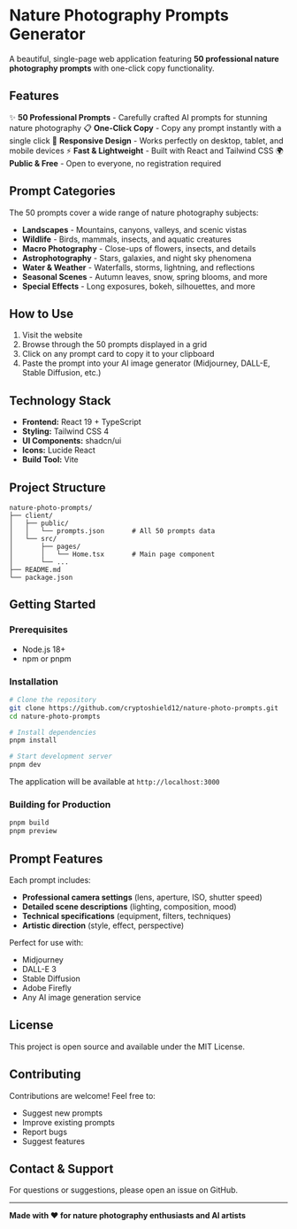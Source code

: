 # Nature Photography Prompts Generator

A beautiful, single-page web application featuring **50 professional nature photography prompts** with one-click copy functionality.

## Features

✨ **50 Professional Prompts** - Carefully crafted AI prompts for stunning nature photography
📋 **One-Click Copy** - Copy any prompt instantly with a single click
🎨 **Responsive Design** - Works perfectly on desktop, tablet, and mobile devices
⚡ **Fast & Lightweight** - Built with React and Tailwind CSS
🌍 **Public & Free** - Open to everyone, no registration required

## Prompt Categories

The 50 prompts cover a wide range of nature photography subjects:

- **Landscapes** - Mountains, canyons, valleys, and scenic vistas
- **Wildlife** - Birds, mammals, insects, and aquatic creatures
- **Macro Photography** - Close-ups of flowers, insects, and details
- **Astrophotography** - Stars, galaxies, and night sky phenomena
- **Water & Weather** - Waterfalls, storms, lightning, and reflections
- **Seasonal Scenes** - Autumn leaves, snow, spring blooms, and more
- **Special Effects** - Long exposures, bokeh, silhouettes, and more

## How to Use

1. Visit the website
2. Browse through the 50 prompts displayed in a grid
3. Click on any prompt card to copy it to your clipboard
4. Paste the prompt into your AI image generator (Midjourney, DALL-E, Stable Diffusion, etc.)

## Technology Stack

- **Frontend:** React 19 + TypeScript
- **Styling:** Tailwind CSS 4
- **UI Components:** shadcn/ui
- **Icons:** Lucide React
- **Build Tool:** Vite

## Project Structure

```
nature-photo-prompts/
├── client/
│   ├── public/
│   │   └── prompts.json       # All 50 prompts data
│   └── src/
│       ├── pages/
│       │   └── Home.tsx       # Main page component
│       └── ...
├── README.md
└── package.json
```

## Getting Started

### Prerequisites
- Node.js 18+
- npm or pnpm

### Installation

```bash
# Clone the repository
git clone https://github.com/cryptoshield12/nature-photo-prompts.git
cd nature-photo-prompts

# Install dependencies
pnpm install

# Start development server
pnpm dev
```

The application will be available at `http://localhost:3000`

### Building for Production

```bash
pnpm build
pnpm preview
```

## Prompt Features

Each prompt includes:
- **Professional camera settings** (lens, aperture, ISO, shutter speed)
- **Detailed scene descriptions** (lighting, composition, mood)
- **Technical specifications** (equipment, filters, techniques)
- **Artistic direction** (style, effect, perspective)

Perfect for use with:
- Midjourney
- DALL-E 3
- Stable Diffusion
- Adobe Firefly
- Any AI image generation service

## License

This project is open source and available under the MIT License.

## Contributing

Contributions are welcome! Feel free to:
- Suggest new prompts
- Improve existing prompts
- Report bugs
- Suggest features

## Contact & Support

For questions or suggestions, please open an issue on GitHub.

---

**Made with ❤️ for nature photography enthusiasts and AI artists**
